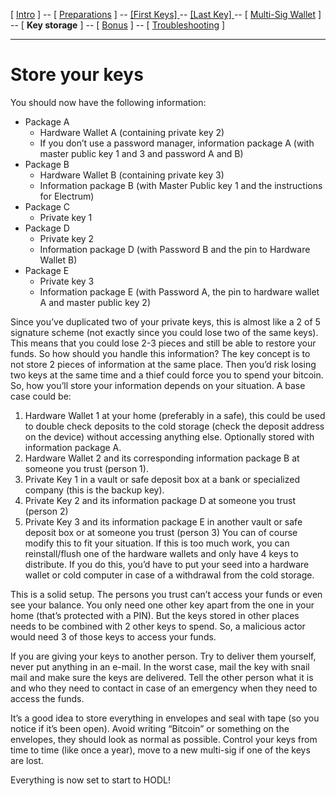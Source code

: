 [ [Intro](README.md) ] -- [ [Preparations]( hodl-guide_10_preparations.md) ] -- [ [First Keys] ](hodl-guide_20_first-keys.md) -- [ [Last Key] ](hodl-guide_30_last-key.md) -- [ [Multi-Sig Wallet](hodl-guide_40_multi-sig.md) ] -- [ **Key storage** ] -- [ [Bonus](hodl-guide_60_bonus.md) ] -- [ [Troubleshooting](hodl-guide_70_troubleshooting.md) ]

---

# Store your keys

You should now have the following information:
* Package A
  * Hardware Wallet A (containing private key 2)  
  * If you don’t use a password manager, information package A (with master public key 1 and 3 and password A and B)
* Package B
  * Hardware Wallet B (containing private key 3)
  * Information package B (with Master Public key 1 and the instructions for Electrum)
* Package C
  * Private key 1
* Package D
  * Private key 2
  * Information package D (with Password B and the pin to Hardware Wallet B)
* Package E
  * Private key 3
  * Information package E (with Password A, the pin to hardware wallet A and master public key 2)

Since you’ve duplicated two of your private keys, this is almost like a 2 of 5 signature scheme (not exactly since you could lose two of the same keys). This means that you could lose 2-3 pieces and still be able to restore your funds. So how should you handle this information? The key concept is to not store 2 pieces of information at the same place. Then you’d risk losing two keys at the same time and a thief could force you to spend your bitcoin. So, how you’ll store your information depends on your situation.
A base case could be:
1.	Hardware Wallet 1 at your home (preferably in a safe), this could be used to double check deposits to the cold storage (check the deposit address on the device) without accessing anything else. Optionally stored with information package A.
2.	Hardware Wallet 2 and its corresponding information package B at someone you trust (person 1). 
3.	Private Key 1 in a vault or safe deposit box at a bank or specialized company (this is the backup key).
4.	Private Key 2 and its information package D at someone you trust (person 2)
5.	Private Key 3 and its information package E in another vault or safe deposit box or at someone you trust (person 3)
You can of course modify this to fit your situation.
If this is too much work, you can reinstall/flush one of the hardware wallets and only have 4 keys to distribute. If you do this, you’d have to put your seed into a hardware wallet or cold computer in case of a withdrawal from the cold storage.

This is a solid setup. The persons you trust can’t access your funds or even see your balance. You only need one other key apart from the one in your home (that’s protected with a PIN). But the keys stored in other places needs to be combined with 2 other keys to spend. So, a malicious actor would need 3 of those keys to access your funds.   

If you are giving your keys to another person. Try to deliver them yourself, never put anything in an e-mail. In the worst case, mail the key with snail mail and make sure the keys are delivered. Tell the other person what it is and who they need to contact in case of an emergency when they need to access the funds.

It’s a good idea to store everything in envelopes and seal with tape (so you notice if it’s been open). Avoid writing “Bitcoin” or something on the envelopes, they should look as normal as possible. Control your keys from time to time (like once a year), move to a new multi-sig if one of the keys are lost.

Everything is now set to start to HODL!


